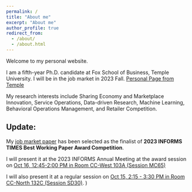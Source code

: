 ```yaml
---
permalink: /
title: "About me"
excerpt: "About me"
author_profile: true
redirect_from: 
  - /about/
  - /about.html
---
```

Welcome to my personal website.

I am a fifth-year Ph.D. candidate at Fox School of Business, Temple University. I will be in the job market in 2023 Fall.
[Personal Page from Temple](https://www.fox.temple.edu/directory/jingxuan-geng)

My research interests include Sharing Economy and Marketplace Innovation, Service Operations, Data-driven Research, Machine Learning, Behavioral Operations Management, and Retailer Competition.


## Update:
My [job market paper](https://papers.ssrn.com/sol3/papers.cfm?abstract_id=4508590) has been selected as the finalist of **2023 INFORMS TIMES Best Working Paper Award Competition**.

I will present it at the 2023 INFORMS Annual Meeting at the award session on [Oct 16, 12:45-2:00 PM in Room CC-West 103A (Session MC65)](https://www.abstractsonline.com/pp8/?__hstc=194041586.bd6d4bf9f2dce6668f917286fcf9c8f5.1693598389579.1694494687517.1694546830644.17&__hssc=194041586.2.1694546830644&__hsfp=1531136680&hsCtaTracking=8f511889-324a-41b3-a438-37ad295392e9%7C0c80c5d7-cc8d-4989-9b70-52de4c44b90b#!/10856/session/67)

I will also present it at a regular session on [Oct 15,  2:15 - 3:30 PM in Room CC-North 132C (Session SD30)](https://www.abstractsonline.com/pp8/?__hstc=194041586.bd6d4bf9f2dce6668f917286fcf9c8f5.1693598389579.1694494687517.1694546830644.17&__hssc=194041586.2.1694546830644&__hsfp=1531136680&hsCtaTracking=8f511889-324a-41b3-a438-37ad295392e9%7C0c80c5d7-cc8d-4989-9b70-52de4c44b90b#!/10856/session/390).
)
